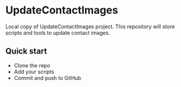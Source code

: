 # UpdateContactImages

Local copy of UpdateContactImages project. This repository will store scripts and tools to update contact images.

## Quick start

- Clone the repo
- Add your scripts
- Commit and push to GitHub
